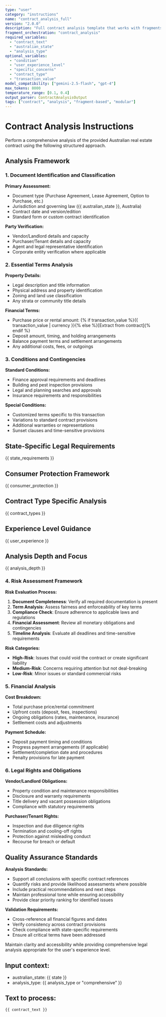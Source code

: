 ```yaml
---
type: "user"
category: "instructions"
name: "contract_analysis_full"
version: "2.0.0"
description: "Full contract analysis template that works with fragments"
fragment_orchestration: "contract_analysis"
required_variables:
  - "contract_text"
  - "australian_state"
  - "analysis_type"
optional_variables:
  - "condition"
  - "user_experience_level"
  - "specific_concerns"
  - "contract_type"
  - "transaction_value"
model_compatibility: ["gemini-2.5-flash", "gpt-4"]
max_tokens: 8000
temperature_range: [0.1, 0.4]
output_parser: ContractAnalysisOutput
tags: ["contract", "analysis", "fragment-based", "modular"]
---
```


# Contract Analysis Instructions

Perform a comprehensive analysis of the provided Australian real estate contract using the following structured approach.

## Analysis Framework

### 1. Document Identification and Classification

**Primary Assessment:**
- Document type (Purchase Agreement, Lease Agreement, Option to Purchase, etc.)
- Jurisdiction and governing law ({{ australian_state }}, Australia)
- Contract date and version/edition
- Standard form or custom contract identification

**Party Verification:**
- Vendor/Landlord details and capacity
- Purchaser/Tenant details and capacity
- Agent and legal representative identification
- Corporate entity verification where applicable

### 2. Essential Terms Analysis

**Property Details:**
- Legal description and title information
- Physical address and property identification
- Zoning and land use classification
- Any strata or community title details

**Financial Terms:**
- Purchase price or rental amount: {% if transaction_value %}{{ transaction_value | currency }}{% else %}[Extract from contract]{% endif %}
- Deposit amount, timing, and holding arrangements
- Balance payment terms and settlement arrangements
- Any additional costs, fees, or outgoings

### 3. Conditions and Contingencies

**Standard Conditions:**
- Finance approval requirements and deadlines
- Building and pest inspection provisions
- Legal and planning searches and approvals
- Insurance requirements and responsibilities

**Special Conditions:**
- Customized terms specific to this transaction
- Variations to standard contract provisions
- Additional warranties or representations
- Sunset clauses and time-sensitive provisions

## State-Specific Legal Requirements

{{ state_requirements }}

## Consumer Protection Framework

{{ consumer_protection }}

## Contract Type Specific Analysis

{{ contract_types }}

## Experience Level Guidance

{{ user_experience }}

## Analysis Depth and Focus

{{ analysis_depth }}


### 4. Risk Assessment Framework

**Risk Evaluation Process:**
1. **Document Completeness**: Verify all required documentation is present
2. **Term Analysis**: Assess fairness and enforceability of key terms
3. **Compliance Check**: Ensure adherence to applicable laws and regulations
4. **Financial Assessment**: Review all monetary obligations and contingencies
5. **Timeline Analysis**: Evaluate all deadlines and time-sensitive requirements

**Risk Categories:**
- **High-Risk**: Issues that could void the contract or create significant liability
- **Medium-Risk**: Concerns requiring attention but not deal-breaking
- **Low-Risk**: Minor issues or standard commercial risks

### 5. Financial Analysis

**Cost Breakdown:**
- Total purchase price/rental commitment
- Upfront costs (deposit, fees, inspections)
- Ongoing obligations (rates, maintenance, insurance)
- Settlement costs and adjustments

**Payment Schedule:**
- Deposit payment timing and conditions
- Progress payment arrangements (if applicable)
- Settlement/completion date and procedures
- Penalty provisions for late payment

### 6. Legal Rights and Obligations

**Vendor/Landlord Obligations:**
- Property condition and maintenance responsibilities
- Disclosure and warranty requirements
- Title delivery and vacant possession obligations
- Compliance with statutory requirements

**Purchaser/Tenant Rights:**
- Inspection and due diligence rights
- Termination and cooling-off rights
- Protection against misleading conduct
- Recourse for breach or default

## Quality Assurance Standards

**Analysis Standards:**
- Support all conclusions with specific contract references
- Quantify risks and provide likelihood assessments where possible
- Include practical recommendations and next steps
- Maintain professional tone while ensuring accessibility
- Provide clear priority ranking for identified issues

**Validation Requirements:**
- Cross-reference all financial figures and dates
- Verify consistency across contract provisions
- Check compliance with state-specific requirements
- Ensure all critical terms have been addressed

Maintain clarity and accessibility while providing comprehensive legal analysis appropriate for the user's experience level.

## Input context:
- australian_state: {{ state }}
- analysis_type: {{ analysis_type or "comprehensive" }}

## Text to process:
```
{{ contract_text }}
```